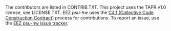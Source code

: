 The contributors are listed in CONTRIB.TXT. This project uses the TAPR v1.0 license, see LICENSE.TXT.
EEZ _psu-hw_ uses the [C4.1 (Collective Code Construction Contract)](http://rfc.zeromq.org/spec:22) process for contributions.
To report an issue, use the [EEZ psu-hw issue tracker](https://github.com/eez-open/psu-hw/issues).
